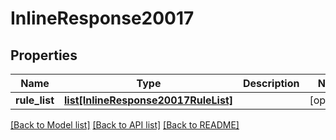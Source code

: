 # InlineResponse20017

## Properties
Name | Type | Description | Notes
------------ | ------------- | ------------- | -------------
**rule_list** | [**list[InlineResponse20017RuleList]**](InlineResponse20017RuleList.md) |  | [optional] 

[[Back to Model list]](../README.md#documentation-for-models) [[Back to API list]](../README.md#documentation-for-api-endpoints) [[Back to README]](../README.md)

